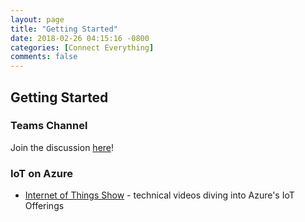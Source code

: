 ```yaml
---
layout: page
title: "Getting Started"
date: 2018-02-26 04:15:16 -0800
categories: [Connect Everything]
comments: false
---
```


## Getting Started
<!-- This page is intended to provide the essential links for diving into this pillar's tech -->

### Teams Channel
Join the discussion [here](https://teams.microsoft.com/l/channel/19%3a9711d69081884cae9a301bdbccfdac02%40thread.skype/!%2520Connect%2520Everything%2520Pillar?groupId=dff0a70d-6316-4124-ae5a-e9d06f63ec34&tenantId=72f988bf-86f1-41af-91ab-2d7cd011db47)!

### IoT on Azure

- [Internet of Things Show](https://channel9.msdn.com/Shows/Internet-of-Things-Show) - technical videos diving into Azure's IoT Offerings
